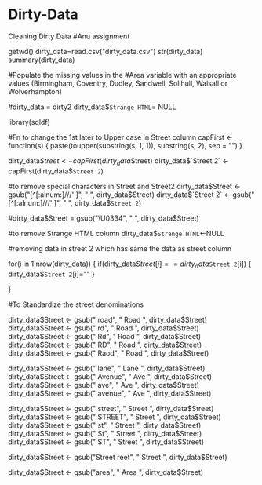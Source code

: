 # Dirty-Data
Cleaning Dirty Data
#Anu assignment

getwd()
dirty_data=read.csv("dirty_data.csv")
str(dirty_data)
summary(dirty_data)

#Populate the missing values in the 
#Area variable with an appropriate values (Birmingham, Coventry, Dudley, Sandwell, Solihull, Walsall or Wolverhampton)

#dirty_data = dirty2
dirty_data$`Strange HTML`= NULL

library(sqldf)



#Fn to change the 1st later to Upper case in Street column
capFirst <- function(s) {
  paste(toupper(substring(s, 1, 1)), substring(s, 2), sep = "")
}

dirty_data$Street <- capFirst(dirty_data$Street)
dirty_data$`Street 2` <- capFirst(dirty_data$`Street 2`)


#to remove special characters in Street and Street2
dirty_data$Street <- gsub("[^[:alnum:]///' ]", " ", dirty_data$Street)
dirty_data$`Street 2` <- gsub("[^[:alnum:]///' ]", " ", dirty_data$`Street 2`)

#dirty_data$Street = gsub("\U0334", " ", dirty_data$Street)

#to remove Strange HTML column
dirty_data$`Strange HTML`<-NULL



#removing data in street 2 which has same the data as street column

for(i in 1:nrow(dirty_data))
{
  if(dirty_data$Street[i] == dirty_data$`Street 2`[i])
  {
    dirty_data$`Street 2`[i]=""
  }
  
} 


#To Standardize the street denominations

dirty_data$Street <- gsub(" road", " Road ", dirty_data$Street)
dirty_data$Street <- gsub(" rd", " Road ", dirty_data$Street)
dirty_data$Street <- gsub(" Rd", " Road ", dirty_data$Street)
dirty_data$Street <- gsub(" RD", " Road ", dirty_data$Street)
dirty_data$Street <- gsub(" Raod", " Road ", dirty_data$Street)

dirty_data$Street <- gsub(" lane", " Lane ", dirty_data$Street)
dirty_data$Street <- gsub(" Avenue", " Ave ", dirty_data$Street)
dirty_data$Street <- gsub(" ave", " Ave ", dirty_data$Street)
dirty_data$Street <- gsub(" avenue", " Ave ", dirty_data$Street)

dirty_data$Street <- gsub(" street", " Street ", dirty_data$Street)
dirty_data$Street <- gsub(" STREET", " Street ", dirty_data$Street)
dirty_data$Street <- gsub(" st", " Street ", dirty_data$Street)
dirty_data$Street <- gsub(" St", " Street ", dirty_data$Street)
dirty_data$Street <- gsub(" ST", " Street ", dirty_data$Street)

dirty_data$Street <- gsub("Street reet", " Street ", dirty_data$Street)

dirty_data$Street <- gsub("area", " Area ", dirty_data$Street)



















